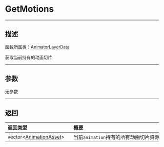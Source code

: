 # GetMotions
-----------------------------------------------------------------------------------------
## 描述

函数所属类：[AnimatorLayerData](/Api/Class/Animation/SandboxAnimatorLayerData.md)

获取当前持有的动画切片

-----------------------------------------------------------------------------------------
## 参数

无参数

-----------------------------------------------------------------------------------------
## 返回

|<div style="width:200px">**返回类型**</div>|<div style="width:800px">**概要**</div>|
|:---|:---|
|vector<[AnimationAsset](/Api/Class/Animation/SandboxAnimationAsset.md)>|当前`animation`持有的所有动画切片资源|

